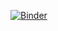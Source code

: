 [![Binder](https://mybinder.org/badge_logo.svg)](https://mybinder.org/v2/gh/Sabrecht/CS590-Class/tree/R-(SB)/R-(SB))


